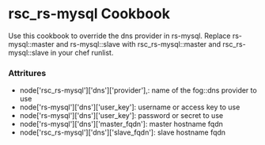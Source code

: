 rsc_rs-mysql Cookbook
==========================

Use this cookbook to override the dns provider in rs-mysql.  Replace rs-mysql::master and rs-mysql::slave with rsc_rs-mysql::master and rsc_rs-mysql::slave in your chef runlist.

### Attritures
* node['rsc_rs-mysql']['dns']['provider'],: name of the fog::dns provider to use
* node['rs-mysql']['dns']['user_key']:  username or access key to use
* node['rs-mysql']['dns']['user_key']: password or secret to use
* node['rs-mysql']['dns']['master_fqdn']: master hostname fqdn
* node['rsc_rs-mysql']['dns']['slave_fqdn']: slave hostname fqdn
